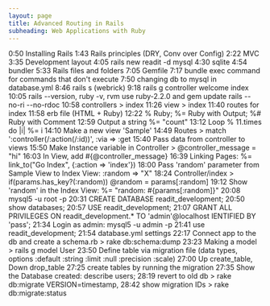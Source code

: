 ```yaml
---
layout: page
title: Advanced Routing in Rails
subheading: Web Applications with Ruby
---
```


0:50 Installing Rails
1:43 Rails principles (DRY, Conv over Config)
2:22 MVC
3:35 Development layout
4:05 rails new readit -d mysql
4:30 sqlite
4:54 bundler
5:33 Rails files and folders
7:05 Gemfile
7:17 bundle exec command for commands that don't execute
7:50 changing db to mysql in database.yml
8:46 rails s (webrick)
9:18 rails g controller welcome index
10:05 rails --version, ruby -v, rvm use ruby-2.2.0 and gem update rails --no-ri --no-rdoc
10:58 controllers > index
11:26 view > index
11:40 routes for index
11:58 erb file (HTML + Ruby)
12:22 % Ruby; %= Ruby with Output; %# Ruby with Comment
12:59 Output a string %= "count"
13:12 Loop % 11.times do |i| %= i
14:10 Make a new view 'Sample'
14:49 Routes > match ':controller(/:action(/:id))', :via => :get
15:40 Pass data from controller to views
15:50 Make Instance variable in Controller > @controller_message = "hi"
16:03 In View, add #{@controller_message}
16:39 Linking Pages: %= link_to("Go Index", {:action => 'index'})
18:00 Pass 'random' parameter from Sample View to Index View: :random => "X"
18:24 Controller/index > if(params.has_key?(:random)) @random = params[:random]
19:12 Show 'random' in the Index View: %= "random: #{params[:random]}"
20:08 mysql5 -u root -p
20:31 CREATE DATABASE readit_development;
20:50 show databases;
20:57 USE readit_development;
21:07 GRANT ALL PRIVILEGES ON readit_development.* TO 'admin'@localhost IENTIFIED BY 'pass';
21:34 Login as admin: mysql5 -u admin -p
21:41 use readit_development;
21:54 database.yml settings
22:17 Connect app to the db and create a schema.rb > rake db:schema:dump
23:23 Making a model > rails g model User
23:50 Define table via migration file (data types, options :default :string :limit :null :precision :scale)
27:00 Up create_table, Down drop_table
27:25 create tables by running the migration
27:35 Show the Database created: describe users;
28:19 revert to old db > rake db:migrate VERSION=timestamp,
28:42 show migration IDs > rake db:migrate:status﻿
